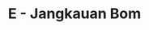---
contest: Gemastik
year: 2022
round: Qualification
problem: E
title: E - Jangkauan Bom
pdf: /contests/gemastik/2022/penyisihan/problems/E - Jangkauan Bom.pdf
---